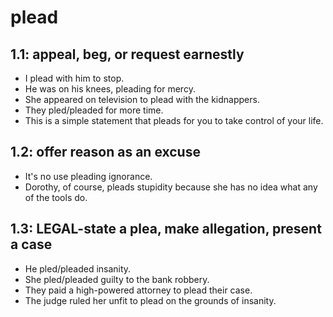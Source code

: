 # plead
## 1.1: appeal, beg, or request earnestly

  *  I plead with him to stop.
  *  He was on his knees, pleading for mercy.
  *  She appeared on television to plead with the kidnappers.
  *  They pled/pleaded for more time.
  *  This is a simple statement that pleads for you to take control of your life.

## 1.2: offer reason as an excuse

  *  It's no use pleading ignorance.
  *  Dorothy, of course, pleads stupidity because she has no idea what any of the tools do.

## 1.3: LEGAL-state a plea, make allegation, present a case

  *  He pled/pleaded insanity.
  *  She pled/pleaded guilty to the bank robbery.
  *  They paid a high-powered attorney to plead their case.
  *  The judge ruled her unfit to plead on the grounds of insanity.
